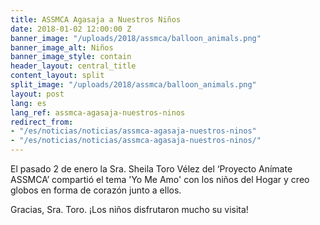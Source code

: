 ```yaml
---
title: ASSMCA Agasaja a Nuestros Niños
date: 2018-01-02 12:00:00 Z
banner_image: "/uploads/2018/assmca/balloon_animals.png"
banner_image_alt: Niños
banner_image_style: contain
header_layout: central_title
content_layout: split
split_image: "/uploads/2018/assmca/balloon_animals.png"
layout: post
lang: es
lang_ref: assmca-agasaja-nuestros-ninos
redirect_from:
- "/es/noticias/noticias/assmca-agasaja-nuestros-ninos"
- "/es/noticias/noticias/assmca-agasaja-nuestros-ninos/"
---
```


El pasado 2 de enero la Sra. Sheila Toro Vélez del ‘Proyecto Anímate ASSMCA’ compartió el tema 'Yo Me Amo' con los niños del Hogar y creo globos en forma de corazón junto a ellos.

Gracias, Sra. Toro. ¡Los niños disfrutaron mucho su visita!
